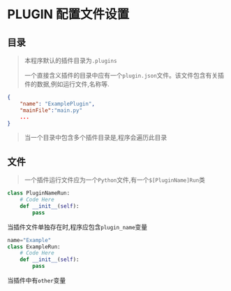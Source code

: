 # PLUGIN 配置文件设置

## 目录
>
> 本程序默认的插件目录为`.plugins`
>
>一个直接含义插件的目录中应有一个`plugin.json`文件。该文件包含有关插件的数据,例如运行文件,名称等.
>
```plugin.json
{
    "name": "ExamplePlugin",
    "mainFile":"main.py"
    ...
}
```
>
>当一个目录中包含多个插件目录是,程序会遍历此目录
>
## 文件
>
>一个插件运行文件应为一个`Python`文件,有一个`$[PluginName]Run`类

``` Python
class PluginNameRun:
    # Code Here
    def __init__(self):
        pass
```

当插件文件单独存在时,程序应包含`plugin_name`变量

``` Python
name="Example"
class ExampleRun:
    # Code Here
    def __init__(self):
        pass
```

当插件中有`other`变量
